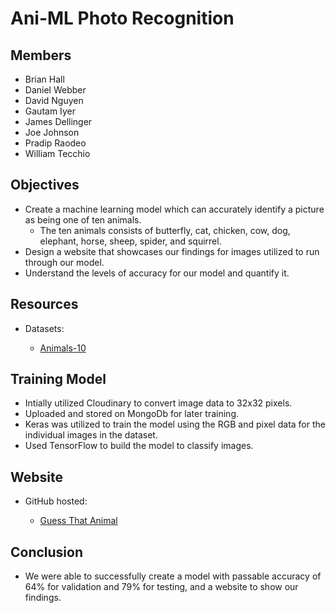 # Ani-ML Photo Recognition

## Members
* Brian Hall
* Daniel Webber
* David Nguyen
* Gautam Iyer
* James Dellinger
* Joe Johnson
* Pradip Raodeo
* William Tecchio

## Objectives
* Create a machine learning model which can accurately identify a picture as being one of ten animals.
  - The ten animals consists of butterfly, cat, chicken, cow, dog, elephant, horse, sheep, spider, and squirrel.
* Design a website that showcases our findings for images utilized to run through our model.
* Understand the levels of accuracy for our model and quantify it.</p>

## Resources
* Datasets:
  - <p><a href="https://www.kaggle.com/datasets/viratkothari/animal10">Animals-10</a> </p>

## Training Model
* Intially utilized Cloudinary to convert image data to 32x32 pixels.
* Uploaded and stored on MongoDb for later training.
* Keras was utilized to train the model using the RGB and pixel data for the individual images in the dataset.
* Used TensorFlow to build the model to classify images.


## Website
* GitHub hosted:
  - <p><a href = "https://webberdan.github.io/project4_site/">Guess That Animal</a> </p>


## Conclusion
* We were able to successfully create a model with passable accuracy of 64% for validation and 79% for testing, and a website to show our findings.
